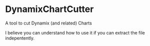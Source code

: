 # DynamixChartCutter
A tool to cut Dynamix (and related) Charts

I believe you can understand how to use it if you can extract the file indepentently.
